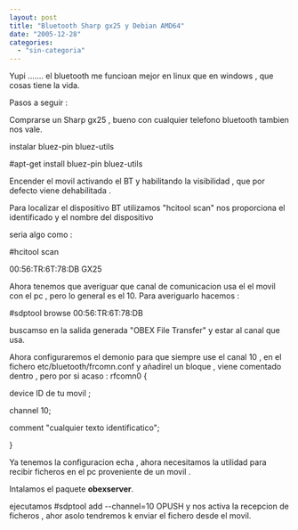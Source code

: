 ```yaml
---
layout: post
title: "Bluetooth Sharp gx25 y Debian AMD64"
date: "2005-12-28"
categories: 
  - "sin-categoria"
---
```


Yupi ....... el bluetooth me funcioan mejor en linux que en windows , que cosas tiene la vida.

Pasos a seguir :

Comprarse un Sharp gx25 , bueno con cualquier telefono bluetooth tambien nos vale.

instalar bluez-pin bluez-utils

#apt-get install bluez-pin bluez-utils

Encender el movil activando el BT y habilitando la visibilidad , que por defecto viene dehabilitada .

Para localizar el dispositivo BT utilizamos "hcitool scan" nos proporciona el identificado y el nombre del dispositivo

seria algo como :

#hcitool scan

00:56:TR:6T:78:DB GX25

Ahora tenemos que averiguar que canal de comunicacion usa el el movil con el pc , pero lo general es el 10. Para averiguarlo hacemos :

#sdptool browse 00:56:TR:6T:78:DB

buscamso en la salida generada "OBEX File Transfer" y estar al canal que usa.

Ahora configuraremos el demonio para que siempre use el canal 10 , en el fichero etc/bluetooth/frcomn.conf y añadirel un bloque , viene comentado dentro , pero por si acaso : rfcomn0 {

device ID de tu movil ;

channel 10;

comment "cualquier texto identificatico";

}

Ya tenemos la configuracion echa , ahora necesitamos la utilidad para recibir ficheros en el pc proveniente de un movil .

Intalamos el paquete **obexserver**.

ejecutamos #sdptool add --channel=10 OPUSH y nos activa la recepcion de ficheros , ahor asolo tendremos k enviar el fichero desde el movil.

